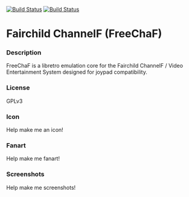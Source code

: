 [![Build Status](https://travis-ci.org/kodi-game/game.libretro.freechaf.svg?branch=master)](https://travis-ci.org/kodi-game/game.libretro.freechaf)
[![Build Status](https://ci.appveyor.com/api/projects/status/github/kodi-game/game.libretro.freechaf?svg=true)](https://ci.appveyor.com/project/kodi-game/game-libretro-freechaf)

# Fairchild ChannelF (FreeChaF)

### Description

FreeChaF is a libretro emulation core for the Fairchild ChannelF / Video Entertainment System designed for joypad compatibility.

### License

GPLv3

### Icon

Help make me an icon!

### Fanart

Help make me fanart!

### Screenshots

Help make me screenshots!
